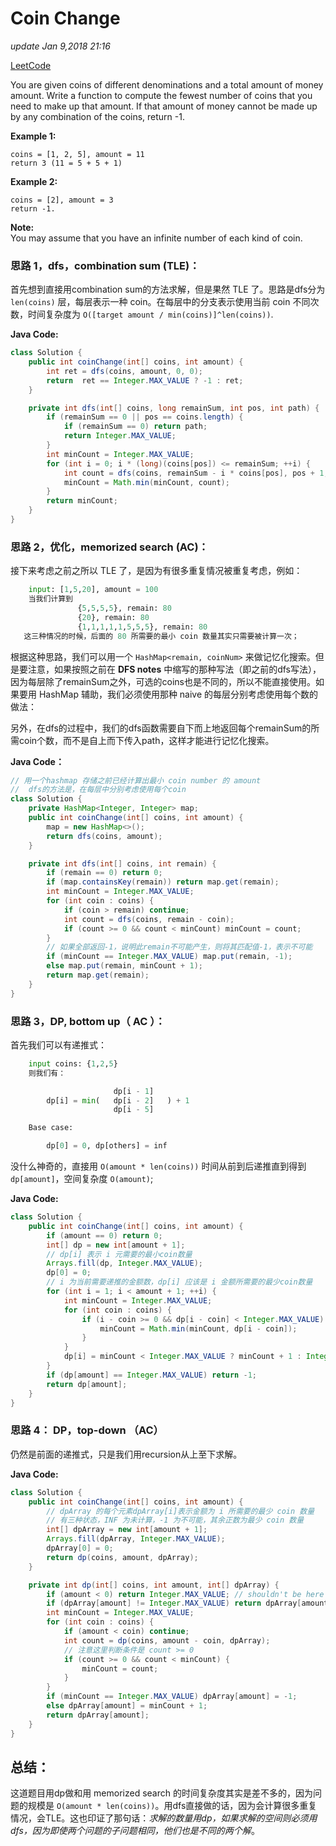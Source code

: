 # Coin Change

_update Jan 9,2018 21:16_

[LeetCode](https://leetcode.com/problems/coin-change/description/)

You are given coins of different denominations and a total amount of money amount. Write a function to compute the fewest number of coins that you need to make up that amount. If that amount of money cannot be made up by any combination of the coins, return -1.

**Example 1:**

```text
coins = [1, 2, 5], amount = 11
return 3 (11 = 5 + 5 + 1)
```

**Example 2:**

```text
coins = [2], amount = 3
return -1.
```

**Note:**  
You may assume that you have an infinite number of each kind of coin.

### 思路 1，dfs，combination sum \(TLE\)：

首先想到直接用combination sum的方法求解，但是果然 TLE 了。思路是dfs分为 `len(coins)` 层，每层表示一种 coin。在每层中的分支表示使用当前 coin 不同次数，时间复杂度为 `O([target amount / min(coins)]^len(coins))`.

**Java Code:**

```java
class Solution {
    public int coinChange(int[] coins, int amount) {
        int ret = dfs(coins, amount, 0, 0);
        return  ret == Integer.MAX_VALUE ? -1 : ret;
    }

    private int dfs(int[] coins, long remainSum, int pos, int path) {
        if (remainSum == 0 || pos == coins.length) {
            if (remainSum == 0) return path;
            return Integer.MAX_VALUE;
        }
        int minCount = Integer.MAX_VALUE;
        for (int i = 0; i * (long)(coins[pos]) <= remainSum; ++i) {
            int count = dfs(coins, remainSum - i * coins[pos], pos + 1, path + i);
            minCount = Math.min(minCount, count);
        }
        return minCount;
    }
}
```

### 思路 2，优化，memorized search \(AC\)：

接下来考虑之前之所以 TLE 了，是因为有很多重复情况被重复考虑，例如：

```python
    input: [1,5,20], amount = 100
    当我们计算到 
               {5,5,5,5}, remain: 80
               {20}, remain: 80
               {1,1,1,1,1,5,5,5}, remain: 80
   这三种情况的时候，后面的 80 所需要的最小 coin 数量其实只需要被计算一次；
```

根据这种思路，我们可以用一个 `HashMap<remain, coinNum>` 来做记忆化搜索。但是要注意，如果按照之前在 **DFS notes** 中缩写的那种写法（即之前的dfs写法），因为每层除了remainSum之外，可选的coins也是不同的，所以不能直接使用。如果要用 HashMap 辅助，我们必须使用那种 naive 的每层分别考虑使用每个数的做法：

另外，在dfs的过程中，我们的dfs函数需要自下而上地返回每个remainSum的所需coin个数，而不是自上而下传入path，这样才能进行记忆化搜索。

**Java Code：**

```java
// 用一个hashmap 存储之前已经计算出最小 coin number 的 amount
//  dfs的方法是，在每层中分别考虑使用每个coin
class Solution {
    private HashMap<Integer, Integer> map;
    public int coinChange(int[] coins, int amount) {
        map = new HashMap<>();
        return dfs(coins, amount);
    }

    private int dfs(int[] coins, int remain) {
        if (remain == 0) return 0;
        if (map.containsKey(remain)) return map.get(remain);
        int minCount = Integer.MAX_VALUE;
        for (int coin : coins) {
            if (coin > remain) continue;
            int count = dfs(coins, remain - coin);
            if (count >= 0 && count < minCount) minCount = count;
        }
        // 如果全部返回-1，说明此remain不可能产生，则将其匹配值-1，表示不可能
        if (minCount == Integer.MAX_VALUE) map.put(remain, -1);
        else map.put(remain, minCount + 1);
        return map.get(remain);
    }
}
```

### 思路 3，DP, bottom up（ AC ）：

首先我们可以有递推式：

```python
    input coins: {1,2,5}
    则我们有：

                       dp[i - 1]
        dp[i] = min(   dp[i - 2]   ) + 1 
                       dp[i - 5] 

    Base case: 

        dp[0] = 0, dp[others] = inf
```

没什么神奇的，直接用 `O(amount * len(coins))` 时间从前到后递推直到得到 `dp[amount]`，空间复杂度 `O(amount)`;

**Java Code:**

```java
class Solution {
    public int coinChange(int[] coins, int amount) {
        if (amount == 0) return 0;
        int[] dp = new int[amount + 1];
        // dp[i] 表示 i 元需要的最小coin数量
        Arrays.fill(dp, Integer.MAX_VALUE); 
        dp[0] = 0;
        // i 为当前需要递推的金额数，dp[i] 应该是 i 金额所需要的最少coin数量
        for (int i = 1; i < amount + 1; ++i) {
            int minCount = Integer.MAX_VALUE;
            for (int coin : coins) {
                if (i - coin >= 0 && dp[i - coin] < Integer.MAX_VALUE) {
                    minCount = Math.min(minCount, dp[i - coin]);
                }
            }
            dp[i] = minCount < Integer.MAX_VALUE ? minCount + 1 : Integer.MAX_VALUE;
        }
        if (dp[amount] == Integer.MAX_VALUE) return -1;
        return dp[amount];
    }
}
```

### 思路 4： DP，top-down （AC）

仍然是前面的递推式，只是我们用recursion从上至下求解。

**Java Code:**

```java
class Solution {
    public int coinChange(int[] coins, int amount) {
        // dpArray 的每个元素dpArray[i]表示金额为 i 所需要的最少 coin 数量
        // 有三种状态，INF 为未计算，-1 为不可能，其余正数为最少 coin 数量
        int[] dpArray = new int[amount + 1]; 
        Arrays.fill(dpArray, Integer.MAX_VALUE);
        dpArray[0] = 0;
        return dp(coins, amount, dpArray);
    }

    private int dp(int[] coins, int amount, int[] dpArray) {
        if (amount < 0) return Integer.MAX_VALUE; // shouldn't be here
        if (dpArray[amount] != Integer.MAX_VALUE) return dpArray[amount];
        int minCount = Integer.MAX_VALUE;
        for (int coin : coins) {
            if (amount < coin) continue;
            int count = dp(coins, amount - coin, dpArray);
            // 注意这里判断条件是 count >= 0
            if (count >= 0 && count < minCount) {
                minCount = count;
            }
        }
        if (minCount == Integer.MAX_VALUE) dpArray[amount] = -1;
        else dpArray[amount] = minCount + 1;
        return dpArray[amount];
    }
}
```

## 总结：

这道题目用dp做和用 memorized search 的时间复杂度其实是差不多的，因为问题的规模是 `O(amount * len(coins))`。用dfs直接做的话，因为会计算很多重复情况，会TLE。这也印证了那句话：_求解的数量用dp，如果求解的空间则必须用dfs，因为即使两个问题的子问题相同，他们也是不同的两个解_。

